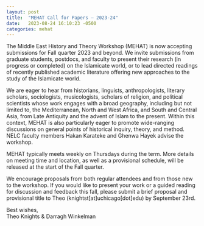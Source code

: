 ```yaml
---
layout: post
title:  "MEHAT Call for Papers — 2023-24"
date:   2023-08-24 16:10:23 -0500
categories: mehat
---
```


The Middle East History and Theory Workshop (MEHAT) is now accepting submissions for Fall quarter 2023 and beyond. We invite submissions from graduate students, postdocs, and faculty to present their research (in progress or completed) on the Islamicate world, or to lead directed readings of recently published academic literature offering new approaches to the study of the Islamicate world. 

We are eager to hear from historians, linguists, anthropologists, literary scholars, sociologists, musicologists, scholars of religion, and political scientists whose work engages with a broad geography, including but not limited to, the Mediterranean, North and West Africa, and South and Central Asia, from Late Antiquity and the advent of Islam to the present. Within this context, MEHAT is also particularly eager to promote wide-ranging discussions on general points of historical inquiry, theory, and method. NELC faculty members Hakan Karateke and Ghenwa Hayek advise the workshop. 

MEHAT typically meets weekly on Thursdays during the term. More details on meeting time and location, as well as a provisional schedule, will be released at the start of the Fall quarter. 

We encourage proposals from both regular attendees and from those new to the workshop. If you would like to present your work or a guided reading for discussion and feedback this fall, please submit a brief proposal and provisional title to Theo (knightst[at]uchicago[dot]edu) by September 23rd. 

Best wishes,
<br>Theo Knights & Darragh Winkelman

